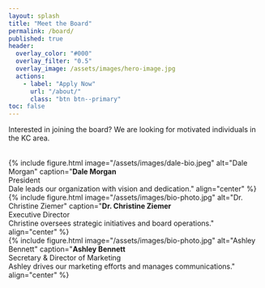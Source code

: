 ```yaml
---
layout: splash
title: "Meet the Board"
permalink: /board/
published: true
header:
  overlay_color: "#000"
  overlay_filter: "0.5"
  overlay_image: /assets/images/hero-image.jpg
  actions:
    - label: "Apply Now"
      url: "/about/"
      class: "btn btn--primary"
toc: false
---
```


<div class="header-text">
  <p>Interested in joining the board? We are looking for motivated individuals in the KC area.</p>
</div>

<div class="row row--equal" style="margin-top: 2rem;">
  <div class="col-4">
    {% include figure.html
      image="/assets/images/dale-bio.jpeg"
      alt="Dale Morgan"
      caption="<strong>Dale Morgan</strong><br>President<br>Dale leads our organization with vision and dedication."
      align="center"
    %}
  </div>

  <div class="col-4">
    {% include figure.html
      image="/assets/images/bio-photo.jpg"
      alt="Dr. Christine Ziemer"
      caption="<strong>Dr. Christine Ziemer</strong><br>Executive Director<br>Christine oversees strategic initiatives and board operations."
      align="center"
    %}
  </div>

  <div class="col-4">
    {% include figure.html
      image="/assets/images/bio-photo.jpg"
      alt="Ashley Bennett"
      caption="<strong>Ashley Bennett</strong><br>Secretary & Director of Marketing<br>Ashley drives our marketing efforts and manages communications."
      align="center"
    %}
  </div>
</div>
